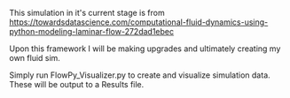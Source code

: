 This simulation in it's current stage is from https://towardsdatascience.com/computational-fluid-dynamics-using-python-modeling-laminar-flow-272dad1ebec

Upon this framework I will be making upgrades and ultimately creating my own fluid sim.

Simply run  FlowPy_Visualizer.py to create and visualize simulation data. These will be output to a Results file.
